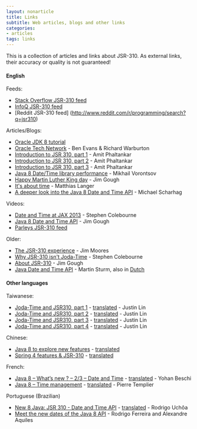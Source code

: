 ```yaml
---
layout: nonarticle
title: Links
subtitle: Web articles, blogs and other links
categories:
- articles
tags: links
---
```


This is a collection of articles and links about JSR-310.
As external links, their accuracy or quality is not guaranteed!

#### English

Feeds:
* [Stack Overflow JSR-310 feed](http://stackoverflow.com/questions/tagged/jsr310)
* [InfoQ JSR-310 feed](http://www.infoq.com/jsr-310)
* [Reddit JSR-310 feed] (http://www.reddit.com/r/programming/search?q=jsr310)

Articles/Blogs:
* [Oracle JDK 8 tutorial](http://docs.oracle.com/javase/tutorial/datetime/)
* [Oracle Tech Network](http://www.oracle.com/technetwork/articles/java/jf14-date-time-2125367.html) - Ben Evans & Richard Warburton
* [Introduction to JSR 310, part 1](http://java.amitph.com/2013/03/introduction-to-new-java-date-and-time.html) - Amit Phaltankar
* [Introduction to JSR 310, part 2](http://java.amitph.com/2013/04/introduction-to-jsr-310-part-2-overview.html) - Amit Phaltankar
* [Introduction to JSR 310, part 3](http://java.amitph.com/2014/01/introduction-to-jsr-310-part-3-overview_25.html) - Amit Phaltankar
* [Java 8 Date/Time library performance](http://java-performance.info/jsr-310-java-8-datetime-library-performance-well-joda-time-2-3-j-u-calendar/) - Mikhail Vorontsov
* [Happy Martin Luther King day](http://javajimlondon.blogspot.co.uk/2014/01/java-8-date-time-happy-martin-luther.html) - Jim Gough
* [It's about time](https://blog.codecentric.de/en/2014/01/time/) - Matthias Langer
* [A deeper look into the Java 8 Date and Time API](http://www.mscharhag.com/2014/02/java-8-datetime-api.html) - Michael Scharhag

Videos:
* [Date and Time at JAX 2013](http://vimeo.com/87157763) - Stephen Colebourne
* [Java 8 Date and Time API](http://www.youtube.com/watch?v=OIg9lNpMJew&feature=youtube_gdata) - Jim Gough
* [Parleys JSR-310 feed](http://www.parleys.com/search/JSR-310)

Older:
* [The JSR-310 experience](http://developers.opengamma.com/blog/2011/03/14/jsr-310-experience) - Jim Moores
* [Why JSR-310 isn't Joda-Time](http://blog.joda.org/2009/11/why-jsr-310-isn-joda-time_4941.html) - Stephen Colebourne
* [About JSR-310](http://londonjavacommunity.wordpress.com/2011/08/17/about-jsr-310-a-new-java-datetime-api/) - Jim Gough
* [Java Date and Time API](http://www.wolkje.net/2010/01/06/java-date-and-time-api-and-jsr-310/) - Martin Sturm, also in [Dutch](http://blog.finalist.nl/2010/01/06/datum-en-tijd-in-java/)

#### Other languages

Taiwanese:
* [Joda-Time and JSR310, part 1](http://www.codedata.com.tw/java/jodatime-jsr310-1-date-calendar/) - [translated](http://translate.google.com/translate?hl=en&sl=auto&tl=en&u=http%3A%2F%2Fwww.codedata.com.tw%2Fjava%2Fjodatime-jsr310-4-jdk8-datetime-api%2F) - Justin Lin
* [Joda-Time and JSR310, part 2](http://www.codedata.com.tw/java/jodatime-jsr310-2-time-abc/) - [translated](http://translate.google.com/translate?hl=en&sl=auto&tl=en&u=http%3A%2F%2Fwww.codedata.com.tw%2Fjava%2Fjodatime-jsr310-4-jdk8-datetime-api%2F) - Justin Lin
* [Joda-Time and JSR310, part 3](http://www.codedata.com.tw/java/jodatime-jsr310-3-using-jodatime/) - [translated](http://translate.google.com/translate?hl=en&sl=auto&tl=en&u=http%3A%2F%2Fwww.codedata.com.tw%2Fjava%2Fjodatime-jsr310-4-jdk8-datetime-api%2F) - Justin Lin
* [Joda-Time and JSR310, part 4](http://www.codedata.com.tw/java/jodatime-jsr310-4-jdk8-datetime-api/) - [translated](http://translate.google.com/translate?hl=en&sl=auto&tl=en&u=http%3A%2F%2Fwww.codedata.com.tw%2Fjava%2Fjodatime-jsr310-4-jdk8-datetime-api%2F) - Justin Lin

Chinese:
* [Java 8 to explore new features](http://my.oschina.net/benhaile/blog/193956) - [translated](http://translate.googleusercontent.com/translate_c?depth=1&hl=en&ie=UTF8&prev=_t&rurl=translate.google.com&sl=auto&tl=en&u=http://my.oschina.net/benhaile/blog/193956&usg=ALkJrhhLPsYX3WOO2Gw3aV5uSdUDOXTiVw)
* [Spring 4 features & JSR-310](http://www.geek521.com/?p=4717) - [translated](http://translate.google.co.uk/translate?hl=en&sl=zh-CN&u=http://www.geek521.com/%3Fp%3D4717&prev=/search%3Fq%3Djsr-310%26start%3D10%26client%3Dfirefox-a%26sa%3DN%26rls%3Dorg.mozilla:en-GB:official%26biw%3D1349%26bih%3D1068%26noj%3D1%26tbs%3Dqdr:m)

French:
* [Java 8 – What’s new ? – 2/3 – Date and Time](http://blog.soat.fr/2013/06/java-8-whats-new-23-date-and-time/) - [translated](http://translate.google.com/translate?sl=auto&tl=en&js=n&prev=_t&hl=en&ie=UTF-8&u=http%3A%2F%2Fblog.soat.fr%2F2013%2F06%2Fjava-8-whats-new-23-date-and-time%2F&act=url) - Yohan Beschi
* [Java 8 – Time management](http://blog.ippon.fr/2014/03/19/java-8-gestion-du-temps/) - [translated](http://translate.google.com/translate?sl=auto&tl=en&js=n&prev=_t&hl=fr&ie=UTF-8&u=http%3A%2F%2Fblog.ippon.fr%2F2014%2F03%2F19%2Fjava-8-gestion-du-temps%2F&act=url) - Pierre Templier 

Portuguese (Brazilian)
* [New 8 Java: JSR 310 - Date and Time API](http://rodrigouchoa.wordpress.com/2013/11/20/novidades-do-java-8-jsr-310-date-and-time-api/) - [translated](http://translate.google.com/translate?sl=auto&tl=en&js=n&prev=_t&hl=en&ie=UTF-8&u=http%3A%2F%2Frodrigouchoa.wordpress.com%2F2013%2F11%2F20%2Fnovidades-do-java-8-jsr-310-date-and-time-api%2F) - Rodrigo Uchôa
* [Meet the new dates of the Java 8 API](http://blog.caelum.com.br/conheca-a-nova-api-de-datas-do-java-8/) -  Rodrigo Ferreira and Alexandre Aquiles

